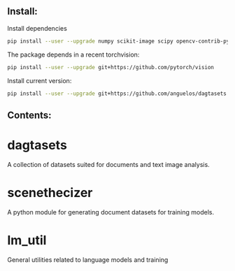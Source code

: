 ## Install:

Install dependencies
```bash
pip install --user --upgrade numpy scikit-image scipy opencv-contrib-python
```

The package depends in a recent torchvision:
```bash
pip install --user --upgrade git+https://github.com/pytorch/vision
```

Install current version:
```bash
pip install --user --upgrade git+https://github.com/anguelos/dagtasets
```

## Contents:

# dagtasets

A collection of datasets suited for documents and text image analysis.

# scenethecizer

A python module for generating document datasets for training models.

# lm_util

General utilities related to language models and training